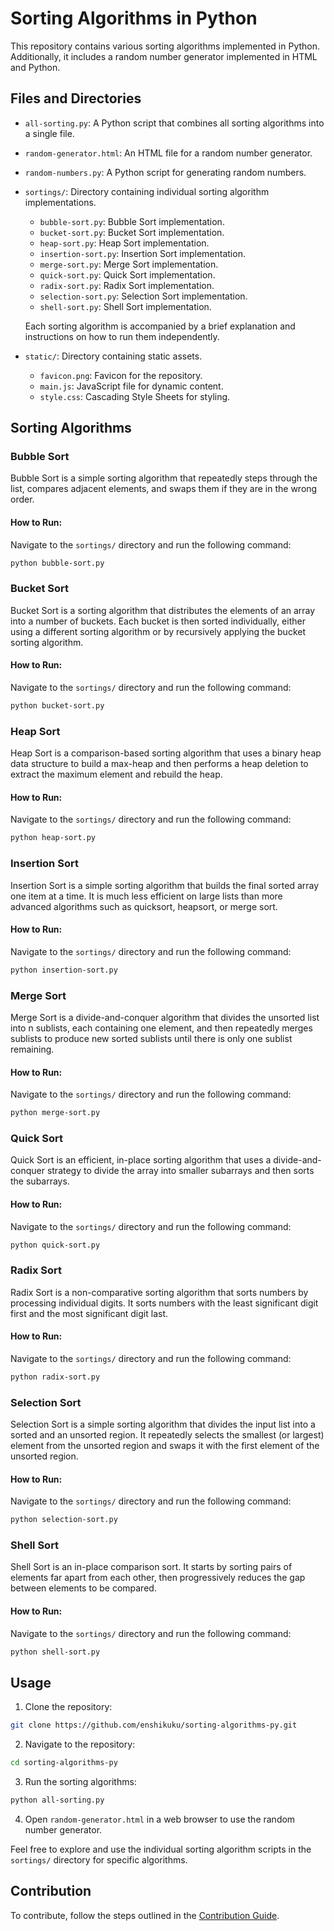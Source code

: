 # Sorting Algorithms in Python

This repository contains various sorting algorithms implemented in Python. Additionally, it includes a random number generator implemented in HTML and Python.

## Files and Directories

- `all-sorting.py`: A Python script that combines all sorting algorithms into a single file.
- `random-generator.html`: An HTML file for a random number generator.
- `random-numbers.py`: A Python script for generating random numbers.
- `sortings/`: Directory containing individual sorting algorithm implementations.
  - `bubble-sort.py`: Bubble Sort implementation.
  - `bucket-sort.py`: Bucket Sort implementation.
  - `heap-sort.py`: Heap Sort implementation.
  - `insertion-sort.py`: Insertion Sort implementation.
  - `merge-sort.py`: Merge Sort implementation.
  - `quick-sort.py`: Quick Sort implementation.
  - `radix-sort.py`: Radix Sort implementation.
  - `selection-sort.py`: Selection Sort implementation.
  - `shell-sort.py`: Shell Sort implementation.
  
  Each sorting algorithm is accompanied by a brief explanation and instructions on how to run them independently.

- `static/`: Directory containing static assets.
  - `favicon.png`: Favicon for the repository.
  - `main.js`: JavaScript file for dynamic content.
  - `style.css`: Cascading Style Sheets for styling.

## Sorting Algorithms

### Bubble Sort
Bubble Sort is a simple sorting algorithm that repeatedly steps through the list, compares adjacent elements, and swaps them if they are in the wrong order.

#### How to Run:
Navigate to the `sortings/` directory and run the following command:

```bash
python bubble-sort.py
```

### Bucket Sort
Bucket Sort is a sorting algorithm that distributes the elements of an array into a number of buckets. Each bucket is then sorted individually, either using a different sorting algorithm or by recursively applying the bucket sorting algorithm.

#### How to Run:
Navigate to the `sortings/` directory and run the following command:

```bash
python bucket-sort.py
```

### Heap Sort
Heap Sort is a comparison-based sorting algorithm that uses a binary heap data structure to build a max-heap and then performs a heap deletion to extract the maximum element and rebuild the heap.

#### How to Run:
Navigate to the `sortings/` directory and run the following command:

```bash
python heap-sort.py
```

### Insertion Sort
Insertion Sort is a simple sorting algorithm that builds the final sorted array one item at a time. It is much less efficient on large lists than more advanced algorithms such as quicksort, heapsort, or merge sort.

#### How to Run:
Navigate to the `sortings/` directory and run the following command:

```bash
python insertion-sort.py
```

### Merge Sort
Merge Sort is a divide-and-conquer algorithm that divides the unsorted list into n sublists, each containing one element, and then repeatedly merges sublists to produce new sorted sublists until there is only one sublist remaining.

#### How to Run:
Navigate to the `sortings/` directory and run the following command:

```bash
python merge-sort.py
```

### Quick Sort
Quick Sort is an efficient, in-place sorting algorithm that uses a divide-and-conquer strategy to divide the array into smaller subarrays and then sorts the subarrays.

#### How to Run:
Navigate to the `sortings/` directory and run the following command:

```bash
python quick-sort.py
```

### Radix Sort
Radix Sort is a non-comparative sorting algorithm that sorts numbers by processing individual digits. It sorts numbers with the least significant digit first and the most significant digit last.

#### How to Run:
Navigate to the `sortings/` directory and run the following command:

```bash
python radix-sort.py
```

### Selection Sort
Selection Sort is a simple sorting algorithm that divides the input list into a sorted and an unsorted region. It repeatedly selects the smallest (or largest) element from the unsorted region and swaps it with the first element of the unsorted region.

#### How to Run:
Navigate to the `sortings/` directory and run the following command:

```bash
python selection-sort.py
```

### Shell Sort
Shell Sort is an in-place comparison sort. It starts by sorting pairs of elements far apart from each other, then progressively reduces the gap between elements to be compared.

#### How to Run:
Navigate to the `sortings/` directory and run the following command:

```bash
python shell-sort.py
```

## Usage

1. Clone the repository:

```bash
git clone https://github.com/enshikuku/sorting-algorithms-py.git
```

2. Navigate to the repository:

```bash
cd sorting-algorithms-py
```

3. Run the sorting algorithms:

```bash
python all-sorting.py
```

4. Open `random-generator.html` in a web browser to use the random number generator.

Feel free to explore and use the individual sorting algorithm scripts in the `sortings/` directory for specific algorithms.

## Contribution

To contribute, follow the steps outlined in the [Contribution Guide](CONTRIBUTING.md).
